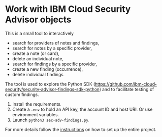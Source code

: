# Work with IBM Cloud Security Advisor objects

This is a small tool to interactively
- search for providers of notes and findings,
- search for notes by a specific provider,
- create a note (or card),
- delete an individual note,
- search for findings by a specific provider,
- create a new finding (occurrence),
- delete individual findings.
  
The tool is used to explore the Python SDK (https://github.com/ibm-cloud-security/security-advisor-findings-sdk-python) and to facilitate testing of custom findings.

1. Install the requirements.
2. Create a `.env` to hold an API key, the account ID and host URI. Or use environment variables.
3. Launch `python3 sec-adv-findings.py`.

For more details follow the [instructions](/INSTRUCTIONS.md) on how to set up the entire project.

